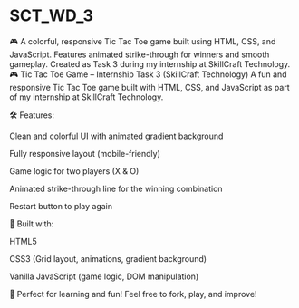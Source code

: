 # SCT_WD_3
🎮 A colorful, responsive Tic Tac Toe game built using HTML, CSS, and JavaScript. Features animated strike-through for winners and smooth gameplay. Created as Task 3 during my internship at SkillCraft Technology.
🎮 Tic Tac Toe Game – Internship Task 3 (SkillCraft Technology)
A fun and responsive Tic Tac Toe game built with HTML, CSS, and JavaScript as part of my internship at SkillCraft Technology.

🛠️ Features:

Clean and colorful UI with animated gradient background

Fully responsive layout (mobile-friendly)

Game logic for two players (X & O)

Animated strike-through line for the winning combination

Restart button to play again

🚀 Built with:

HTML5

CSS3 (Grid layout, animations, gradient background)

Vanilla JavaScript (game logic, DOM manipulation)

📸 Perfect for learning and fun!
Feel free to fork, play, and improve!

